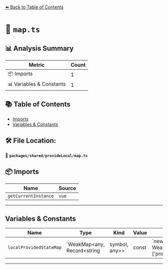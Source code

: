 [⬅️ Back to Table of Contents](../../../index.md)

# 📄 `map.ts`

## 📊 Analysis Summary

| Metric | Count |
|--------|-------|
| 📦 Imports | 1 |
| 📊 Variables & Constants | 1 |

## 📚 Table of Contents

- [Imports](#imports)
- [Variables & Constants](#variables-constants)

## 🛠️ File Location:
📂 **`packages/shared/provideLocal/map.ts`**

## 📦 Imports

| Name | Source |
|------|--------|
| `getCurrentInstance` | `vue` |


---

## Variables & Constants

| Name | Type | Kind | Value | Exported |
|------|------|------|-------|----------|
| `localProvidedStateMap` | `WeakMap<any, Record<string | symbol, any>>` | const | `new WeakMap<NonNullable<NonNullable<ReturnType<typeof getCurrentInstance>>['proxy']>, Record<string | symbol, any>>()` | ✓ |


---